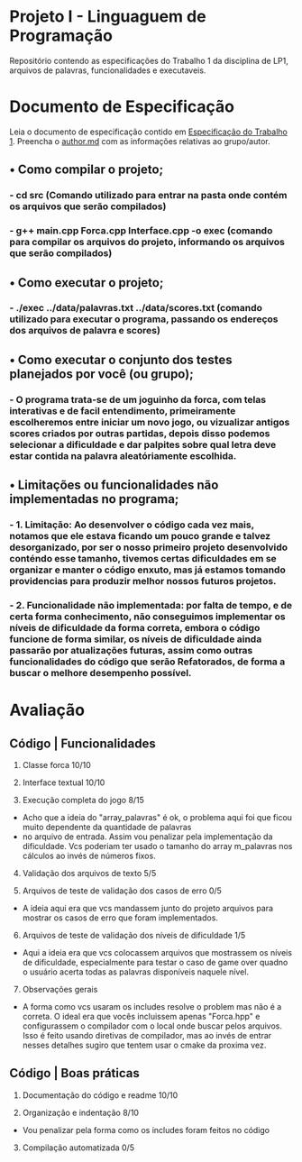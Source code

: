# Projeto I - Linguaguem de Programação
Repositório contendo as especificações do Trabalho 1 da disciplina de LP1, arquivos de palavras, funcionalidades e executaveis.

# Documento de Especificação
Leia o documento de especificação contido em [Especificação do Trabalho 1](https://docs.google.com/document/d/1X3VDW6EBE_ZRDHCoRNwqva17R1EZMpwDunRgDg9N4HU/edit?usp=sharing). Preencha o [author.md](author.md) com as informações relativas ao grupo/autor.

## • Como compilar o projeto;

### - cd src (Comando utilizado para entrar na pasta onde contém os arquivos que serão compilados)
### - g++ main.cpp Forca.cpp Interface.cpp -o exec (comando para compilar os arquivos do projeto, informando os arquivos que serão compilados)

## • Como executar o projeto;

### - ./exec ../data/palavras.txt ../data/scores.txt (comando utilizado para executar o programa, passando os endereços dos arquivos de palavra e scores)

## • Como executar o conjunto dos testes planejados por você (ou grupo);

### - O programa trata-se de um joguinho da forca, com telas interativas e de facil entendimento, primeiramente escolheremos entre iniciar um novo jogo, ou vizualizar antigos scores criados por outras partidas, depois disso podemos selecionar a dificuldade e dar palpites sobre qual letra deve estar contida na palavra aleatóriamente escolhida.

## • Limitações ou funcionalidades não implementadas no programa;

### - 1. Limitação: Ao desenvolver o código cada vez mais, notamos que ele estava ficando um pouco grande e talvez desorganizado, por ser o nosso primeiro projeto desenvolvido conténdo esse tamanho, tivemos certas dificuldades em se organizar e manter o código enxuto, mas já estamos tomando providencias para produzir melhor nossos futuros projetos.

### - 2. Funcionalidade não implementada: por falta de tempo, e de certa forma conhecimento, não conseguimos implementar os níveis de dificuldade da forma correta, embora o código funcione de forma similar, os níveis de dificuldade ainda passarão por atualizações futuras, assim como outras funcionalidades do código que serão Refatorados, de forma a buscar o melhore desempenho possível.

# Avaliação

## Código | Funcionalidades
1. Classe forca 10/10

2. Interface textual 10/10

3. Execução completa do jogo 8/15
- Acho que a ideia do "array_palavras" é ok, o problema aqui foi que ficou muito dependente da quantidade de palavras
- no arquivo de entrada. Assim vou penalizar pela implementação da dificuldade. Vcs poderiam ter usado o tamanho do array m_palavras nos cálculos ao invés de números fixos.

4. Validação dos arquivos de texto 5/5

5. Arquivos de teste de validação dos casos de erro 0/5
- A ideia aqui era que vcs mandassem junto do projeto arquivos para mostrar os casos de erro que foram implementados.

6. Arquivos de teste de validação dos níveis de dificuldade 1/5
- Aqui a ideia era que vcs colocassem arquivos que mostrassem os níveis de dificuldade, especialmente para testar o caso
de game over quadno o usuário acerta todas as palavras disponíveis naquele nível.

7. Observações gerais
- A forma como vcs usaram os includes resolve o problem mas não é a correta. O ideal era que vocês incluissem apenas "Forca.hpp" 
e configurassem o compilador com o local onde buscar pelos arquivos. Isso é feito usando diretivas de compilador, mas ao invés
de entrar nesses detalhes sugiro que tentem usar o cmake da proxima vez.

## Código | Boas práticas

1. Documentação do código e readme 10/10

2. Organização e indentação 8/10
- Vou penalizar pela forma como os includes foram feitos no código

3. Compilação automatizada 0/5


